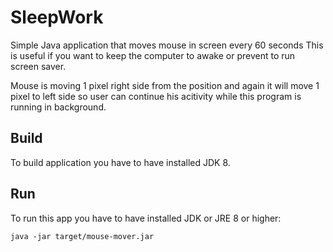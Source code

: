 SleepWork
===========

Simple Java application that moves mouse in screen every 60 seconds
This is useful if you want to keep the computer to awake or prevent to run screen saver.

Mouse is moving 1 pixel right side from the position and again it will move 1 pixel to left side so user can continue his acitivity while this program is running in background.


Build
-----

To build application you have to have installed JDK 8.


Run
---

To run this app you have to have installed JDK or JRE 8 or higher:

    java -jar target/mouse-mover.jar
